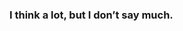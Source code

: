<!-- ![Jokes Card](https://readme-jokes.vercel.app/api) -->
### I think a lot, but I don’t say much.

<!-- <details>
<summary>
    <b>Stats<b>
</summary>
<br>

![c0nfsd's github stats](https://github-readme-stats.vercel.app/api?username=c0nfsd&show_icons=true)
</details> -->

<!-- ![Your Repository's Stats](https://github-readme-stats.vercel.app/api/top-langs/?username=c0nfsd&theme=blue-green) -->
<!---
c0nfsd/c0nfsd is a ✨ special ✨ repository because its `README.md` (this file) appears on your GitHub profile.
You can click the Preview link to take a look at your changes.

- 🔭 I’m currently working on ...
- 🌱 I’m currently learning ...
- 👯 I’m looking to collaborate on ...
- 🤔 I’m looking for help with ...
- 💬 Ask me about ...
- 📫 How to reach me: ...
- 😄 Pronouns: ...
- ⚡ Fun fact: ...

--->
